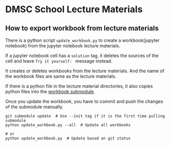 # DMSC School Lecture Materials

## How to export workbook from lecture materials

There is a python script `update_workbook.py` to create a workbook(jupyter notebook) from the jupyter notebook lecture materials.

If a jupyter notebook cell has a `solution` tag, it deletes the sources of the cell and leave `Try it yourself: ` message instead.

It creates or deletes workbooks from the lecture materials.
And the name of the workbook files are same as the lecture materials.

If there is a python file in the lecture material directories,
it also copies python files into the [workbook submodule](github.com:ess-dmsc-dram/dmsc-school-notebooks).

Once you update the workbook, you have to commit and push the changes of the submodule manually.


```
git submodule update  # Use --init tag if it is the first time pulling submodule
python update_workbook.py --all  # Update all workbooks

# or
python update_workbook.py  # Update based on git status
```

